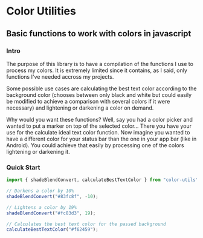 # Color Utilities

## Basic functions to work with colors in javascript

### Intro

The purpose of this library is to have a compilation of the functions I use to process my colors. It is extremely limited since it contains, as I said, only functions I've needed accross my projects.

Some possible use cases are calculating the best text color according to the background color (chooses between only black and white but could easily be modified to achieve a comparison with several colors if it were necessary) and lightening or darkening a color on demand.

Why would you want these functions? Well, say you had a color picker and wanted to put a marker on top of the selected color... There you have your use for the calculate ideal text color function. Now imagine you wanted to have a different color for your status bar than the one in your app bar (like in Android). You could achieve that easily by processing one of the colors lightening or darkening it.

### Quick Start

```javascript
import { shadeBlendConvert, calculateBestTextColor } from "color-utils";

// Darkens a color by 10%
shadeBlendConvert("#83fc8f", -10);

// Lightens a color by 19%
shadeBlendConvert("#fc83d3", 19);

// Calculates the best text color for the passed background
calculateBestTextColor("#f62459");
```
